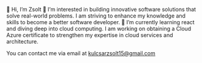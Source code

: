 👋 Hi, I’m Zsolt
👀 I’m interested in building innovative software solutions that solve real-world problems. I am striving to enhance my knowledge and skills to become a better software developer. 
🌱 I’m currently learning react and diving deep into cloud computing. I am working on obtaining a Cloud Azure certificate to strengthen my expertise in cloud services and architecture.

You can contact me via email at kulcsarzsolt15@gmail.com
